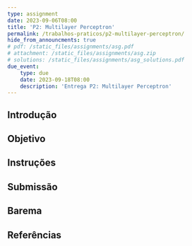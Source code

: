 ```yaml
---
type: assignment
date: 2023-09-06T08:00
title: 'P2: Multilayer Perceptron'
permalink: /trabalhos-praticos/p2-multilayer-perceptron/
hide_from_announcments: true
# pdf: /static_files/assignments/asg.pdf
# attachment: /static_files/assignments/asg.zip
# solutions: /static_files/assignments/asg_solutions.pdf
due_event: 
    type: due
    date: 2023-09-18T08:00
    description: 'Entrega P2: Multilayer Perceptron'
---
```


## Introdução

## Objetivo

## Instruções

## Submissão

## Barema

## Referências